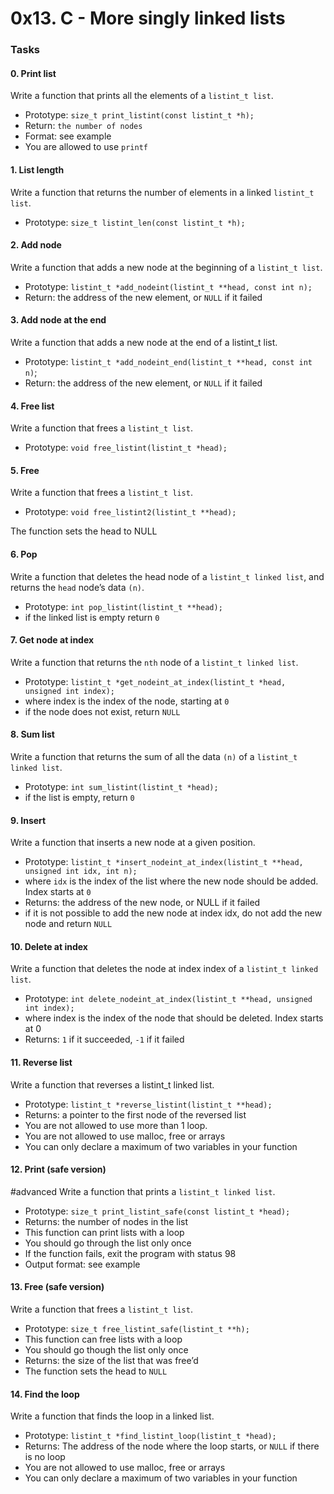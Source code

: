 # 0x13. C - More singly linked lists

### Tasks
#### 0. Print list

Write a function that prints all the elements of a `listint_t list`.

- Prototype: `size_t print_listint(const listint_t *h);`
- Return: `the number of nodes`
- Format: see example
- You are allowed to use `printf`

#### 1. List length

Write a function that returns the number of elements in a linked `listint_t list`.

- Prototype: `size_t listint_len(const listint_t *h);`

#### 2. Add node

Write a function that adds a new node at the beginning of a `listint_t list`.

- Prototype: `listint_t *add_nodeint(listint_t **head, const int n);`
- Return: the address of the new element, or `NULL` if it failed

#### 3. Add node at the end

Write a function that adds a new node at the end of a listint_t list.

- Prototype: `listint_t *add_nodeint_end(listint_t **head, const int n)`;
- Return: the address of the new element, or `NULL` if it failed

#### 4. Free list

Write a function that frees a `listint_t list`.

- Prototype: `void free_listint(listint_t *head);`

#### 5. Free

Write a function that frees a `listint_t list`.

- Prototype: `void free_listint2(listint_t **head);`

The function sets the head to NULL

#### 6. Pop

Write a function that deletes the head node of a `listint_t linked list`, and returns the `head` node’s data `(n)`.

- Prototype: `int pop_listint(listint_t **head);`
- if the linked list is empty return `0`

#### 7. Get node at index

Write a function that returns the `nth` node of a `listint_t linked list`.

- Prototype: `listint_t *get_nodeint_at_index(listint_t *head, unsigned int index);`
- where index is the index of the node, starting at `0`
- if the node does not exist, return `NULL`

#### 8. Sum list

Write a function that returns the sum of all the data `(n)` of a `listint_t linked list`.

- Prototype: `int sum_listint(listint_t *head);`
- if the list is empty, return `0`

#### 9. Insert

Write a function that inserts a new node at a given position.

- Prototype: `listint_t *insert_nodeint_at_index(listint_t **head, unsigned int idx, int n);`
- where `idx` is the index of the list where the new node should be added. Index starts at `0`
- Returns: the address of the new node, or NULL if it failed
- if it is not possible to add the new node at index idx, do not add the new node and return `NULL`

#### 10. Delete at index

Write a function that deletes the node at index index of a `listint_t linked list`.

- Prototype: `int delete_nodeint_at_index(listint_t **head, unsigned int index);`
- where index is the index of the node that should be deleted. Index starts at 0
- Returns: `1` if it succeeded, `-1` if it failed

#### 11. Reverse list

Write a function that reverses a listint_t linked list.

- Prototype: `listint_t *reverse_listint(listint_t **head);`
- Returns: a pointer to the first node of the reversed list
- You are not allowed to use more than 1 loop.
- You are not allowed to use malloc, free or arrays
- You can only declare a maximum of two variables in your function

#### 12. Print (safe version)
#advanced
Write a function that prints a `listint_t linked list`.

- Prototype: `size_t print_listint_safe(const listint_t *head);`
- Returns: the number of nodes in the list
- This function can print lists with a loop
- You should go through the list only once
- If the function fails, exit the program with status 98
- Output format: see example

#### 13. Free (safe version)

Write a function that frees a `listint_t list`.

- Prototype: `size_t free_listint_safe(listint_t **h);`
- This function can free lists with a loop
- You should go though the list only once
- Returns: the size of the list that was free’d
- The function sets the head to `NULL`

#### 14. Find the loop

Write a function that finds the loop in a linked list.

- Prototype: `listint_t *find_listint_loop(listint_t *head);`
- Returns: The address of the node where the loop starts, or `NULL` if there is no loop
- You are not allowed to use malloc, free or arrays
- You can only declare a maximum of two variables in your function


